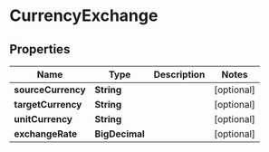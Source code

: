 

# CurrencyExchange


## Properties

Name | Type | Description | Notes
------------ | ------------- | ------------- | -------------
**sourceCurrency** | **String** |  |  [optional]
**targetCurrency** | **String** |  |  [optional]
**unitCurrency** | **String** |  |  [optional]
**exchangeRate** | **BigDecimal** |  |  [optional]



